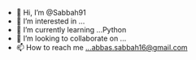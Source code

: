 - 👋 Hi, I’m @Sabbah91
- 👀 I’m interested in ...
- 🌱 I’m currently learning ...Python
- 💞️ I’m looking to collaborate on ...
- 📫 How to reach me ...abbas.sabbah16@gmail.com

<!---
Sabbah91/Sabbah91 is a ✨ special ✨ repository because its `README.md` (this file) appears on your GitHub profile.
You can click the Preview link to take a look at your changes.
--->
